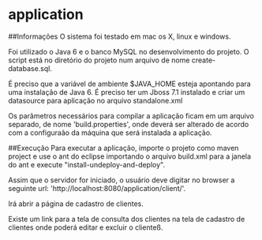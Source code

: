application
==============
##Informações
O sistema foi testado em mac os X, linux e windows.

Foi utilizado o Java 6 e o banco MySQL no desenvolvimento do projeto.
O script está no diretório do projeto num arquivo de nome create-database.sql.

É preciso que a variável de ambiente $JAVA_HOME esteja apontando para uma instalação de Java 6.
É preciso ter um Jboss 7.1 instalado e criar um datasource para aplicação no arquivo standalone.xml

Os parâmetros necessários para compilar a aplicação ficam em um arquivo separado, de nome 'build.properties', onde deverá ser alterado de acordo com a configuraão da máquina que será instalada a aplicação.


##Execução
Para executar a aplicação, importe o projeto como maven project e use o ant do eclipse importando o arquivo build.xml para a janela do ant e execute "install-undeploy-and-deploy".

Assim que o servidor for iniciado, o usuário deve digitar no browser a seguinte url: 'http://localhost:8080/application/client/'.

Irá abrir a página de cadastro de clientes.

Existe um link para  a tela de consulta dos clientes na tela de cadastro de clientes onde poderá editar e excluir o clienteß.
